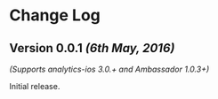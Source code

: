 Change Log
==========

Version 0.0.1 *(6th May, 2016)*
-------------------------------------------
*(Supports analytics-ios 3.0.+ and Ambassador 1.0.3+)*

Initial release.
